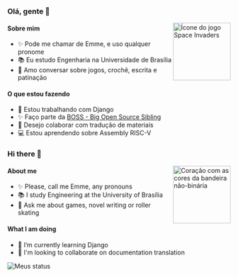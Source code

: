 ### Olá, gente 👋

<img align='right' alt="Ícone do jogo Space Invaders" src="https://media.giphy.com/media/KY2ZMhnCxP008/giphy.gif" width="130"/>

#### Sobre mim

- ✨ Pode me chamar de Emme, e uso qualquer pronome
- 📚 Eu estudo Engenharia na Universidade de Brasília
- 💬 Amo conversar sobre jogos, crochê, escrita e patinação


#### O que estou fazendo

- 🌱 Estou trabalhando com Django
- ✨ Faço parte da [BOSS - Big Open Source Sibling](https://github.com/BOSS-BigOpenSourceSibling)
- 👯 Desejo colaborar com tradução de materiais
- 💻 Estou aprendendo sobre Assembly RISC-V


### Hi there 👋

<img align='right' alt="Coração com as cores da bandeira não-binária" src="https://media.giphy.com/media/RKN7yDEExVC5t8TJPd/source.gif" width="130"/>

#### About me

- ✨ Please, call me Emme, any pronouns
- 📚 I study Engineering at the University of Brasília
- 💬 Ask me about games, novel writing or roller skating 

#### What I am doing

- 🌱 I’m currently learning Django
- 👯 I'm looking to collaborate on  documentation translation



![Meus status](https://github-readme-stats.vercel.app/api?username=emmenezes)

